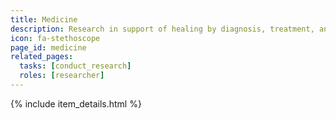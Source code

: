 ```yaml
---
title: Medicine
description: Research in support of healing by diagnosis, treatment, and prevention of disease. [See also](http://edamontology.org/topic_3303)
icon: fa-stethoscope
page_id: medicine
related_pages: 
  tasks: [conduct_research]
  roles: [researcher]
---
```

{% include item_details.html %}
